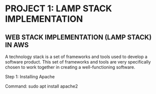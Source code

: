 # PROJECT 1: LAMP STACK IMPLEMENTATION
## WEB STACK IMPLEMENTATION (LAMP STACK) IN AWS

A technology stack is a set of frameworks and tools used to develop a software product. 
This set of frameworks and tools are very specifically chosen to work together in creating a well-functioning software.

Step 1: Installing Apache

Command: sudo apt install apache2
